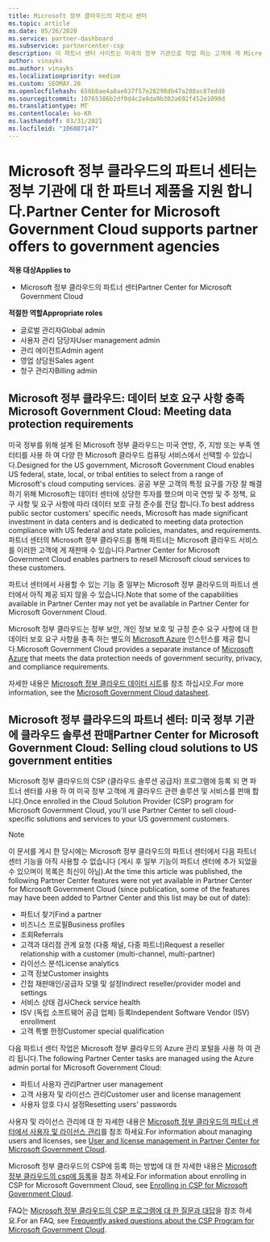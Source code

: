 ```yaml
---
title: Microsoft 정부 클라우드의 파트너 센터
ms.topic: article
ms.date: 05/26/2020
ms.service: partner-dashboard
ms.subservice: partnercenter-csp
description: 이 파트너 센터 사이트는 미국의 정부 기관으로 작업 하는 고객에 게 Microsoft 클라우드 솔루션을 제공 하는 Microsoft 파트너를 위한 것입니다.
author: vinayks
ms.author: vinayks
ms.localizationpriority: medium
ms.custom: SEOMAY.20
ms.openlocfilehash: 658b8ae4a8ae837f57e28298db47a288ac87edd8
ms.sourcegitcommit: 10765386b2df0d4c2e8da9b302a692f452e1090d
ms.translationtype: MT
ms.contentlocale: ko-KR
ms.lasthandoff: 03/31/2021
ms.locfileid: "106087147"
---
```

# <a name="partner-center-for-microsoft-government-cloud-supports-partner-offers-to-government-agencies"></a><span data-ttu-id="23061-103">Microsoft 정부 클라우드의 파트너 센터는 정부 기관에 대 한 파트너 제품을 지원 합니다.</span><span class="sxs-lookup"><span data-stu-id="23061-103">Partner Center for Microsoft Government Cloud supports partner offers to government agencies</span></span>

<span data-ttu-id="23061-104">**적용 대상**</span><span class="sxs-lookup"><span data-stu-id="23061-104">**Applies to**</span></span>

- <span data-ttu-id="23061-105">Microsoft 정부 클라우드의 파트너 센터</span><span class="sxs-lookup"><span data-stu-id="23061-105">Partner Center for Microsoft Government Cloud</span></span>

<span data-ttu-id="23061-106">**적절한 역할**</span><span class="sxs-lookup"><span data-stu-id="23061-106">**Appropriate roles**</span></span>

- <span data-ttu-id="23061-107">글로벌 관리자</span><span class="sxs-lookup"><span data-stu-id="23061-107">Global admin</span></span>
- <span data-ttu-id="23061-108">사용자 관리 담당자</span><span class="sxs-lookup"><span data-stu-id="23061-108">User management admin</span></span>
- <span data-ttu-id="23061-109">관리 에이전트</span><span class="sxs-lookup"><span data-stu-id="23061-109">Admin agent</span></span>
- <span data-ttu-id="23061-110">영업 상담원</span><span class="sxs-lookup"><span data-stu-id="23061-110">Sales agent</span></span>
- <span data-ttu-id="23061-111">청구 관리자</span><span class="sxs-lookup"><span data-stu-id="23061-111">Billing admin</span></span>

## <a name="microsoft-government-cloud-meeting-data-protection-requirements"></a><span data-ttu-id="23061-112">Microsoft 정부 클라우드: 데이터 보호 요구 사항 충족</span><span class="sxs-lookup"><span data-stu-id="23061-112">Microsoft Government Cloud: Meeting data protection requirements</span></span>

<span data-ttu-id="23061-113">미국 정부를 위해 설계 된 Microsoft 정부 클라우드는 미국 연방, 주, 지방 또는 부족 엔터티를 사용 하 여 다양 한 Microsoft 클라우드 컴퓨팅 서비스에서 선택할 수 있습니다.</span><span class="sxs-lookup"><span data-stu-id="23061-113">Designed for the US government, Microsoft Government Cloud enables US federal, state, local, or tribal entities to select from a range of Microsoft's cloud computing services.</span></span> <span data-ttu-id="23061-114">공공 부문 고객의 특정 요구를 가장 잘 해결 하기 위해 Microsoft는 데이터 센터에 상당한 투자를 했으며 미국 연방 및 주 정책, 요구 사항 및 요구 사항에 따라 데이터 보호 규정 준수를 전담 합니다.</span><span class="sxs-lookup"><span data-stu-id="23061-114">To best address public sector customers' specific needs, Microsoft has made significant investment in data centers and is dedicated to meeting data protection compliance with US federal and state policies, mandates, and requirements.</span></span> <span data-ttu-id="23061-115">파트너 센터의 Microsoft 정부 클라우드를 통해 파트너는 Microsoft 클라우드 서비스를 이러한 고객에 게 재판매 수 있습니다.</span><span class="sxs-lookup"><span data-stu-id="23061-115">Partner Center for Microsoft Government Cloud enables partners to resell Microsoft cloud services to these customers.</span></span>

<span data-ttu-id="23061-116">파트너 센터에서 사용할 수 있는 기능 중 일부는 Microsoft 정부 클라우드의 파트너 센터에서 아직 제공 되지 않을 수 있습니다.</span><span class="sxs-lookup"><span data-stu-id="23061-116">Note that some of the capabilities available in Partner Center may not yet be available in Partner Center for Microsoft Government Cloud.</span></span>

<span data-ttu-id="23061-117">Microsoft 정부 클라우드는 정부 보안, 개인 정보 보호 및 규정 준수 요구 사항에 대 한 데이터 보호 요구 사항을 충족 하는 별도의 [Microsoft Azure](https://azure.microsoft.com/overview/clouds/government/) 인스턴스를 제공 합니다.</span><span class="sxs-lookup"><span data-stu-id="23061-117">Microsoft Government Cloud provides a separate instance of [Microsoft Azure](https://azure.microsoft.com/overview/clouds/government/) that meets the data protection needs of government security, privacy, and compliance requirements.</span></span> 

<span data-ttu-id="23061-118">자세한 내용은 [Microsoft 정부 클라우드 데이터 시트](https://download.microsoft.com/download/C/9/C/C9CA3002-DFC4-4ADA-841F-DF42AEC042FB/Microsoft_Azure_Government_Datasheet_EN_US.PDF)를 참조 하십시오.</span><span class="sxs-lookup"><span data-stu-id="23061-118">For more information, see the [Microsoft Government Cloud datasheet](https://download.microsoft.com/download/C/9/C/C9CA3002-DFC4-4ADA-841F-DF42AEC042FB/Microsoft_Azure_Government_Datasheet_EN_US.PDF).</span></span>

## <a name="partner-center-for-microsoft-government-cloud-selling-cloud-solutions-to-us-government-entities"></a><span data-ttu-id="23061-119">Microsoft 정부 클라우드의 파트너 센터: 미국 정부 기관에 클라우드 솔루션 판매</span><span class="sxs-lookup"><span data-stu-id="23061-119">Partner Center for Microsoft Government Cloud: Selling cloud solutions to US government entities</span></span>

<span data-ttu-id="23061-120">Microsoft 정부 클라우드의 CSP (클라우드 솔루션 공급자) 프로그램에 등록 되 면 파트너 센터를 사용 하 여 미국 정부 고객에 게 클라우드 관련 솔루션 및 서비스를 판매 합니다.</span><span class="sxs-lookup"><span data-stu-id="23061-120">Once enrolled in the Cloud Solution Provider (CSP) program for Microsoft Government Cloud, you'll use Partner Center to sell cloud-specific solutions and services to your US government customers.</span></span> 

> [!NOTE]  
> <span data-ttu-id="23061-121">이 문서를 게시 한 당시에는 Microsoft 정부 클라우드의 파트너 센터에서 다음 파트너 센터 기능을 아직 사용할 수 없습니다 (게시 후 일부 기능이 파트너 센터에 추가 되었을 수 있으며이 목록은 최신이 아님).</span><span class="sxs-lookup"><span data-stu-id="23061-121">At the time this article was published, the following Partner Center features were not yet available in Partner Center for Microsoft Government Cloud (since publication, some of the features may have been added to Partner Center and this list may be out of date):</span></span>

- <span data-ttu-id="23061-122">파트너 찾기</span><span class="sxs-lookup"><span data-stu-id="23061-122">Find a partner</span></span>
- <span data-ttu-id="23061-123">비즈니스 프로필</span><span class="sxs-lookup"><span data-stu-id="23061-123">Business profiles</span></span>
- <span data-ttu-id="23061-124">조회</span><span class="sxs-lookup"><span data-stu-id="23061-124">Referrals</span></span>
- <span data-ttu-id="23061-125">고객과 대리점 관계 요청 (다중 채널, 다중 파트너)</span><span class="sxs-lookup"><span data-stu-id="23061-125">Request a reseller relationship with a customer (multi-channel, multi-partner)</span></span>
- <span data-ttu-id="23061-126">라이선스 분석</span><span class="sxs-lookup"><span data-stu-id="23061-126">License analytics</span></span>
- <span data-ttu-id="23061-127">고객 정보</span><span class="sxs-lookup"><span data-stu-id="23061-127">Customer insights</span></span>
- <span data-ttu-id="23061-128">간접 재판매인/공급자 모델 및 설정</span><span class="sxs-lookup"><span data-stu-id="23061-128">Indirect reseller/provider model and settings</span></span>
- <span data-ttu-id="23061-129">서비스 상태 검사</span><span class="sxs-lookup"><span data-stu-id="23061-129">Check service health</span></span>
- <span data-ttu-id="23061-130">ISV (독립 소프트웨어 공급 업체) 등록</span><span class="sxs-lookup"><span data-stu-id="23061-130">Independent Software Vendor (ISV) enrollment</span></span>
- <span data-ttu-id="23061-131">고객 특별 한정</span><span class="sxs-lookup"><span data-stu-id="23061-131">Customer special qualification</span></span>

<span data-ttu-id="23061-132">다음 파트너 센터 작업은 Microsoft 정부 클라우드의 Azure 관리 포털을 사용 하 여 관리 됩니다.</span><span class="sxs-lookup"><span data-stu-id="23061-132">The following Partner Center tasks are managed using the Azure admin portal for Microsoft Government Cloud:</span></span> 

- <span data-ttu-id="23061-133">파트너 사용자 관리</span><span class="sxs-lookup"><span data-stu-id="23061-133">Partner user management</span></span>
- <span data-ttu-id="23061-134">고객 사용자 및 라이선스 관리</span><span class="sxs-lookup"><span data-stu-id="23061-134">Customer user and license management</span></span>
- <span data-ttu-id="23061-135">사용자 암호 다시 설정</span><span class="sxs-lookup"><span data-stu-id="23061-135">Resetting users' passwords</span></span>

<span data-ttu-id="23061-136">사용자 및 라이선스 관리에 대 한 자세한 내용은 [Microsoft 정부 클라우드의 파트너 센터에서 사용자 및 라이선스 관리](user-management-in-partner-center-for-microsoft-us-govt-cloud.md)를 참조 하세요.</span><span class="sxs-lookup"><span data-stu-id="23061-136">For information about managing users and licenses, see [User and license management in Partner Center for Microsoft Government Cloud](user-management-in-partner-center-for-microsoft-us-govt-cloud.md).</span></span>

<span data-ttu-id="23061-137">Microsoft 정부 클라우드의 CSP에 등록 하는 방법에 대 한 자세한 내용은 [Microsoft 정부 클라우드의 csp에 등록](enroll-in-csp-for-microsoft-us-govt-cloud.md)을 참조 하세요.</span><span class="sxs-lookup"><span data-stu-id="23061-137">For information about enrolling in CSP for Microsoft Government Cloud, see [Enrolling in CSP for Microsoft Government Cloud](enroll-in-csp-for-microsoft-us-govt-cloud.md).</span></span>

<span data-ttu-id="23061-138">FAQ는 [Microsoft 정부 클라우드의 CSP 프로그램에 대 한 질문과 대답](faq-for-us-govt-cloud.md)을 참조 하세요.</span><span class="sxs-lookup"><span data-stu-id="23061-138">For an FAQ, see [Frequently asked questions about the CSP Program for Microsoft Government Cloud](faq-for-us-govt-cloud.md).</span></span>
